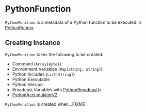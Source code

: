 # PythonFunction

`PythonFunction` is a metadata of a Python function to be executed in [PythonRunner](runners/PythonRunner.md).

## Creating Instance

`PythonFunction` takes the following to be created:

* <span id="command"> Command (`Array[Byte]`)
* <span id="envVars"> Environment Variables (`Map[String, String]`)
* <span id="pythonIncludes"> Python Includes (`List[String]`)
* <span id="pythonExec"> Python Executable
* <span id="pythonVer"> Python Version
* <span id="broadcastVars"> Broadcast Variables with [PythonBroadcast](PythonBroadcast.md)]s
* <span id="accumulator"> [PythonAccumulatorV2](PythonAccumulatorV2.md)

`PythonFunction` is created when...FIXME
